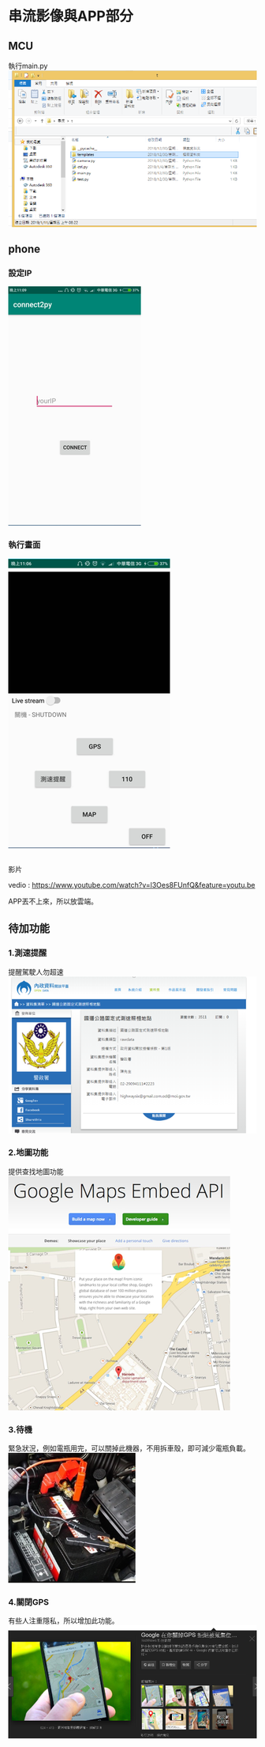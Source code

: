 # 串流影像與APP部分

## MCU
執行main.py
![image](https://github.com/NKUSTMCU/MCU/blob/master/software/server/V2.0/img/s0.PNG)

## phone

### 設定IP
![image](https://github.com/NKUSTMCU/MCU/blob/master/software/server/V2.0/img/p0.png)
### 執行畫面
![image](https://github.com/NKUSTMCU/MCU/blob/master/software/server/V2.0/img/p1.PNG)

##   
影片

vedio : <https://www.youtube.com/watch?v=l3Oes8FUnfQ&feature=youtu.be>

APP丟不上來，所以放雲端。

## 待加功能
### 1.測速提醒
提醒駕駛人勿超速
![image](https://github.com/NKUSTMCU/MCU/blob/master/software/server/V2.0/img/g1.PNG)

### 2.地圖功能
提供查找地圖功能
![image](https://github.com/NKUSTMCU/MCU/blob/master/software/server/V2.0/img/g0.PNG)

### 3.待機
緊急狀況，例如電瓶用完，可以關掉此機器，不用拆車殼，即可減少電瓶負載。
![image](https://github.com/NKUSTMCU/MCU/blob/master/software/server/V2.0/img/g3.PNG)

### 4.關閉GPS
有些人注重隱私，所以增加此功能。
![image](https://github.com/NKUSTMCU/MCU/blob/master/software/server/V2.0/img/g4.PNG)

